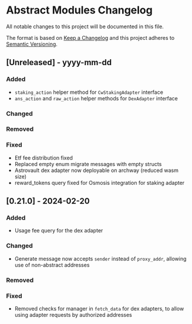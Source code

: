 # Abstract Modules Changelog

All notable changes to this project will be documented in this file.

The format is based on [Keep a Changelog](http://keepachangelog.com/)
and this project adheres to [Semantic Versioning](http://semver.org/).

## [Unreleased] - yyyy-mm-dd

### Added

- `staking_action` helper method for `CwStakingAdapter` interface
- `ans_action` and `raw_action` helper methods for `DexAdapter` interface
  
### Changed

### Removed

### Fixed

- Etf fee distribution fixed
- Replaced empty enum migrate messages with empty structs
- Astrovault dex adapter now deployable on archway (reduced wasm size)
- reward_tokens query fixed for Osmosis integration for staking adapter

## [0.21.0] - 2024-02-20

### Added

- Usage fee query for the dex adapter
  
### Changed

- Generate message now accepts `sender` instead of `proxy_addr`, allowing use of non-abstract addresses

### Removed

### Fixed

- Removed checks for manager in `fetch_data` for dex adapters, to allow using adapter requests by authorized addresses
